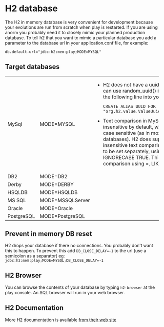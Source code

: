 <!--- Copyright (C) 2009-2015 Typesafe Inc. <http://www.typesafe.com> -->
# H2 database

The H2 in memory database is very convenient for development because your evolutions are run from scratch when play is restarted.  If you are using anorm you probably need it to closely mimic your planned production database.  To tell h2 that you want to mimic a particular database you add a parameter to the database url in your application.conf file, for example:

```
db.default.url="jdbc:h2:mem:play;MODE=MYSQL"
```

## Target databases

<table>
<tr>
<tr><td>MySql</td><td>MODE=MYSQL</td>
<td><ul><li>H2 does not have a uuid() function. You can use random_uuid() instead.  Or insert the following line into your 1.sql file: <pre><code>CREATE ALIAS UUID FOR 
"org.h2.value.ValueUuid.getNewRandom";</code></pre></li>  

<li>Text comparison in MySQL is case insensitive by default, while in H2 it is case sensitive (as in most other databases). H2 does support case insensitive text comparison, but it needs to be set separately, using SET IGNORECASE TRUE. This affects comparison using =, LIKE, REGEXP.</li></td></tr>
<tr><td>DB2</td><td>
MODE=DB2</td><td></td></tr>
<tr><td>Derby</td><td>
MODE=DERBY</td><td></td></tr>
<tr><td>HSQLDB</td><td>
MODE=HSQLDB</td><td></td></tr>
<tr><td>MS SQL</td><td>
MODE=MSSQLServer</td><td></td></tr>
<tr><td>Oracle</td><td>
MODE=Oracle</td><td></td></tr>
<tr><td>PostgreSQL</td><td>
MODE=PostgreSQL</td><td></td></tr>
</table>

## Prevent in memory DB reset

H2 drops your database if there no connections.  You probably don't want this to happen.  To prevent this add `DB_CLOSE_DELAY=-1` to the url (use a semicolon as a separator) eg: `jdbc:h2:mem:play;MODE=MYSQL;DB_CLOSE_DELAY=-1`

## H2 Browser

You can browse the contents of your database by typing `h2-browser` at the play console.  An SQL browser will run in your web browser.

## H2 Documentation

More H2 documentation is available [from their web site](http://www.h2database.com/html/features.html)
